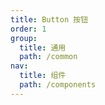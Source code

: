 ```yaml
---
title: Button 按钮
order: 1
group:
  title: 通用
  path: /common
nav:
  title: 组件
  path: /components
---
```


<code src="./index.tsx">

<API src="./index.tsx"></API>
